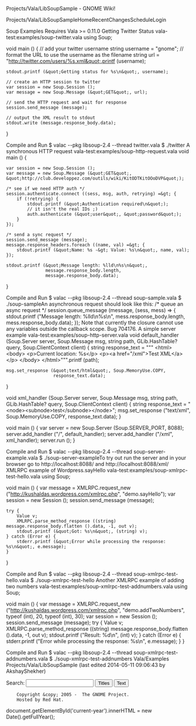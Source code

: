 







Projects/Vala/LibSoupSample - GNOME Wiki!



<!--
var search_hint = "Search";
//-->




























Projects/Vala/LibSoupSampleHomeRecentChangesScheduleLogin








Soup Examples
Requires Vala &gt;= 0.11.0 
Getting Twitter Status
vala-test:examples/soup-twitter.vala using Soup;

void main () {
    // add your twitter username
    string username = &quot;gnome&quot;;
    // format the URL to use the username as the filename
    string url = &quot;http://twitter.com/users/%s.xml&quot;.printf (username);

    stdout.printf (&quot;Getting status for %s\n&quot;, username);

    // create an HTTP session to twitter
    var session = new Soup.Session ();
    var message = new Soup.Message (&quot;GET&quot;, url);

    // send the HTTP request and wait for response
    session.send_message (message);

    // output the XML result to stdout 
    stdout.write (message.response_body.data);
}

Compile and Run
$ valac --pkg libsoup-2.4 --thread twitter.vala
$ ./twitter
A synchronous HTTP request
vala-test:examples/soup-http-request.vala void main () {

    var session = new Soup.Session ();
    var message = new Soup.Message (&quot;GET&quot;, &quot;http://club.developpez.com/outils/wiki/KitODTKitOOoDVP&quot;);

    /* see if we need HTTP auth */
    session.authenticate.connect ((sess, msg, auth, retrying) =&gt; {
        if (!retrying) {
            stdout.printf (&quot;Authentication required\n&quot;);
            // it isn't the real IDs ;)
            auth.authenticate (&quot;user&quot;, &quot;password&quot;);
        }
    });

    /* send a sync request */
    session.send_message (message);
    message.response_headers.foreach ((name, val) =&gt; {
        stdout.printf (&quot;Name: %s -&gt; Value: %s\n&quot;, name, val);
    });

    stdout.printf (&quot;Message length: %lld\n%s\n&quot;,
                   message.response_body.length,
                   message.response_body.data);
}

Compile and Run
$ valac --pkg libsoup-2.4 --thread soup-sample.vala
$ ./soup-sampleAn asynchronous request should look like this: /* queue an async request */
session.queue_message (message, (sess, mess) =&gt; {
    stdout.printf (&quot;Message length: %lld\n%s\n&quot;,
                   mess.response_body.length,
                   mess.response_body.data);
});
Note that currently the closure cannot use any variables outside the callback scope. Bug 704176. 
A simple server example
vala-test:examples/soup-http-server.vala void default_handler (Soup.Server server, Soup.Message msg, string path,
                      GLib.HashTable? query, Soup.ClientContext client)
{
    string response_text = &quot;&quot;&quot;
        &lt;html&gt;
          &lt;body&gt;
            &lt;p&gt;Current location: %s&lt;/p&gt;
            &lt;p&gt;&lt;a href=&quot;/xml&quot;&gt;Test XML&lt;/a&gt;&lt;/p&gt;
          &lt;/body&gt;
        &lt;/html&gt;&quot;&quot;&quot;.printf (path);

    msg.set_response (&quot;text/html&quot;, Soup.MemoryUse.COPY,
                      response_text.data);
}

void xml_handler (Soup.Server server, Soup.Message msg, string path,
                  GLib.HashTable? query, Soup.ClientContext client)
{
    string response_text = &quot;&lt;node&gt;&lt;subnode&gt;test&lt;/subnode&gt;&lt;/node&gt;&quot;;
    msg.set_response (&quot;text/xml&quot;, Soup.MemoryUse.COPY,
                      response_text.data);
}

void main () {
    var server = new Soup.Server (Soup.SERVER_PORT, 8088);
    server.add_handler (&quot;/&quot;, default_handler);
    server.add_handler (&quot;/xml&quot;, xml_handler);
    server.run ();
}

Compile and Run
$ valac --pkg libsoup-2.4 --thread soup-server-example.vala
$ ./soup-server-exampleTo try out run the server and in your browser go to http://localhost:8088/ and http://localhost:8088/xml/ 
XMLRPC example of Wordpress.sayHello
vala-test:examples/soup-xmlrpc-test-hello.vala using Soup;

void main () {
    var message = XMLRPC.request_new (&quot;http://kushaldas.wordpress.com/xmlrpc.php&quot;,
                                     &quot;demo.sayHello&quot;);
    var session = new Session ();
    session.send_message (message);

    try {
        Value v;
        XMLRPC.parse_method_response ((string) message.response_body.flatten ().data, -1, out v);
        stdout.printf (&quot;Got: %s\n&quot;, (string) v);
    } catch (Error e) {
        stderr.printf (&quot;Error while processing the response: %s\n&quot;, e.message);
    }
}

Compile and Run
$ valac --pkg libsoup-2.4 --thread soup-xmlrpc-test-hello.vala
$ ./soup-xmlrpc-test-hello
Another XMLRPC example of adding two numbers
vala-test:examples/soup-xmlrpc-test-addnumbers.vala using Soup;

void main () {
    var message = XMLRPC.request_new (&quot;http://kushaldas.wordpress.com/xmlrpc.php&quot;,
                                     &quot;demo.addTwoNumbers&quot;,
                                     typeof (int), 20,
                                     typeof (int), 30);
    var session = new Session ();
    session.send_message (message);
    try {
        Value v;
        XMLRPC.parse_method_response ((string) message.response_body.flatten ().data, -1, out v);
        stdout.printf (&quot;Result: %d\n&quot;, (int) v);
    } catch (Error e) {
        stderr.printf (&quot;Error while processing the response: %s\n&quot;, e.message);
    }
}

Compile and Run
$ valac --pkg libsoup-2.4 --thread soup-xmlrpc-test-addnumbers.vala
$ ./soup-xmlrpc-test-addnumbers Vala/Examples Projects/Vala/LibSoupSample  (last edited 2014-05-11 09:06:43 by AkshayShekher)











Search:
<input id="searchinput" type="text" name="value" value="" size="20"
    onfocus="searchFocus(this)" onblur="searchBlur(this)"
    onkeyup="searchChange(this)" onchange="searchChange(this)" alt="Search">
<input id="titlesearch" name="titlesearch" type="submit"
    value="Titles" alt="Search Titles">
<input id="fullsearch" name="fullsearch" type="submit"
    value="Text" alt="Search Full Text">



<!--// Initialize search form
var f = document.getElementById('searchform');
f.getElementsByTagName('label')[0].style.display = 'none';
var e = document.getElementById('searchinput');
searchChange(e);
searchBlur(e);
//-->



        Copyright &copy; 2005 -  The GNOME Project.
        Hosted by Red Hat.

  document.getElementById('current-year').innerHTML = new Date().getFullYear();



